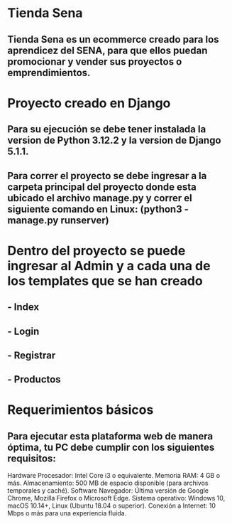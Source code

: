# Tienda Sena

## Tienda Sena es un ecommerce creado para los aprendicez del SENA, para que ellos puedan promocionar y vender sus proyectos o emprendimientos. 

# Proyecto creado en Django
## Para su ejecución se debe tener instalada la version de Python 3.12.2 y la version de Django 5.1.1.
## Para correr el proyecto se debe ingresar a la carpeta principal del proyecto donde esta ubicado el archivo manage.py y correr el siguiente comando en Linux: (python3 -manage.py runserver) 

# Dentro del proyecto se puede ingresar al Admin y a cada una de los templates que se han creado
## - Index
## - Login
## - Registrar
## - Productos

# Requerimientos básicos

## Para ejecutar esta plataforma web de manera óptima, tu PC debe cumplir con los siguientes requisitos:

Hardware
Procesador: Intel Core i3 o equivalente.
Memoria RAM: 4 GB o más.
Almacenamiento: 500 MB de espacio disponible (para archivos temporales y caché).
Software
Navegador: Última versión de Google Chrome, Mozilla Firefox o Microsoft Edge.
Sistema operativo: Windows 10, macOS 10.14+, Linux (Ubuntu 18.04 o superior).
Conexión a Internet: 10 Mbps o más para una experiencia fluida.
